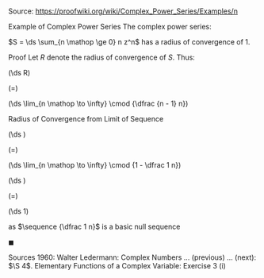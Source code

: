 # 

Source: https://proofwiki.org/wiki/Complex_Power_Series/Examples/n

Example of Complex Power Series
The complex power series:

$S = \ds \sum_{n \mathop \ge 0} n z^n$
has a radius of convergence of $1$.


Proof
Let $R$ denote the radius of convergence of $S$.
Thus:














\(\ds R\)

\(=\)







\(\ds \lim_{n \mathop \to \infty} \cmod {\dfrac {n - 1} n}\)





Radius of Convergence from Limit of Sequence














\(\ds \)

\(=\)







\(\ds \lim_{n \mathop \to \infty} \cmod {1 - \dfrac 1 n}\)




















\(\ds \)

\(=\)







\(\ds 1\)





as $\sequence {\dfrac 1 n}$ is a basic null sequence



$\blacksquare$


Sources
1960: Walter Ledermann: Complex Numbers ... (previous) ... (next): $\S 4$. Elementary Functions of a Complex Variable: Exercise $3 \ \text {(i)}$




